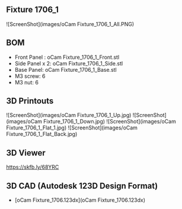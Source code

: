 ## Fixture 1706_1
![ScreenShot](images/oCam Fixture_1706_1_All.PNG)


## BOM
* Front Panel : oCam Fixture_1706_1_Front.stl
* Side Panel x 2: oCam Fixture_1706_1_Side.stl
* Base Panel: oCam Fixture_1706_1_Base.stl
* M3 screw: 6
* M3 nut: 6


## 3D Printouts
![ScreenShot](images/oCam Fixture_1706_1_Up.jpg)
![ScreenShot](images/oCam Fixture_1706_1_Down.jpg)
![ScreenShot](images/oCam Fixture_1706_1_Flat_1.jpg)
![ScreenShot](images/oCam Fixture_1706_1_Flat_Back.jpg)

## 3D Viewer
https://skfb.ly/68YRC 

## 3D CAD (Autodesk 123D Design Format)
* [oCam Fixture_1706.123dx](oCam Fixture_1706.123dx)
